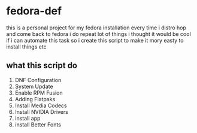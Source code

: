 # fedora-def
this is a personal project for my fedora installation
every time i distro hop and come back to fedora i do repeat lot of things i thought it would be cool if i can automate this task
so i create this script to make it mory easty to install things etc

## what this script do 
1. DNF Configuration
2. System Update
3. Enable RPM Fusion
4. Adding Flatpaks
5. Install Media Codecs
6. Install NVIDIA Drivers
7. install app
8. install Better Fonts

